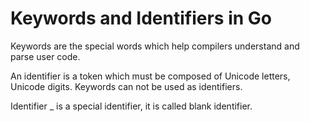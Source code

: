 # Keywords and Identifiers in Go

Keywords are the special words which help compilers understand and parse user code.

An identifier is a token which must be composed of Unicode letters, Unicode digits. Keywords can not be used as identifiers.

Identifier _ is a special identifier, it is called blank identifier.